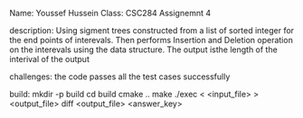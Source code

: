 Name: Youssef Hussein
Class: CSC284 
Assignemnt 4

description:
Using sigment trees constructed from a list of sorted integer for the end points of interevals. Then performs Insertion and Deletion operation on the interevals using the data structure. The output isthe length of the interival of the output

challenges: the code passes all the test cases successfully

build:
mkdir -p build
cd build
cmake ..
make 
./exec < <input_file> > <output_file>
diff <output_file> <answer_key>

